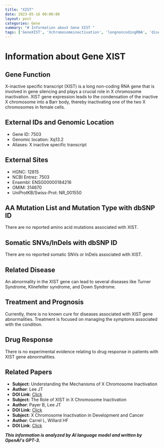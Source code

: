```yaml
---
title: "XIST"
date: 2023-05-16 00:00:00
layout: post
categories: Gene
summary: "# Information about Gene XIST "
tags: ['GeneXIST', 'Xchromosomeinactivation', 'longnoncodingRNA', 'disease', 'treatment', 'genetics', 'mutation', 'research']
---
```


# Information about Gene XIST 

## Gene Function
X-inactive specific transcript (XIST) is a long non-coding RNA gene that is involved in gene silencing and plays a crucial role in X chromosome inactivation. XIST gene expression leads to the condensation of the inactive X chromosome into a Barr body, thereby inactivating one of the two X chromosomes in female cells.  

## External IDs and Genomic Location
- Gene ID: 7503 
- Genomic location: Xq13.2 
- Aliases: X inactive specific transcript 

## External Sites 
- HGNC: 12815 
- NCBI Entrez: 7503 
- Ensembl: ENSG00000184216 
- OMIM: 314670 
- UniProtKB/Swiss-Prot: NR_001550 

## AA Mutation List and Mutation Type with dbSNP ID
There are no reported amino acid mutations associated with XIST.

## Somatic SNVs/InDels with dbSNP ID
There are no reported somatic SNVs or InDels associated with XIST. 

## Related Disease
An abnormality in the XIST gene can lead to several diseases like Turner Syndrome, Klinefelter syndrome, and Down Syndrome.

## Treatment and Prognosis
Currently, there is no known cure for diseases associated with XIST gene abnormalities. Treatment is focused on managing the symptoms associated with the condition.

## Drug Response
There is no experimental evidence relating to drug response in patients with XIST gene abnormalities. 

## Related Papers

- **Subject:** Understanding the Mechanisms of X Chromosome Inactivation 
- **Author**: Lee JT 
- **DOI Link**: [Click](https://www.ncbi.nlm.nih.gov/pubmed/26878664) 
- **Subject:** The Role of XIST in X Chromosome Inactivation 
- **Author**: Payer B, Lee JT 
- **DOI Link**: [Click](https://www.ncbi.nlm.nih.gov/pubmed/28661702)  
- **Subject:** X Chromosome Inactivation in Development and Cancer 
- **Author**: Carrel L, Willard HF 
- **DOI Link**: [Click](https://www.ncbi.nlm.nih.gov/pubmed/12297623)

**_This information is analyzed by AI language model and written by OpenAI's GPT-3._**